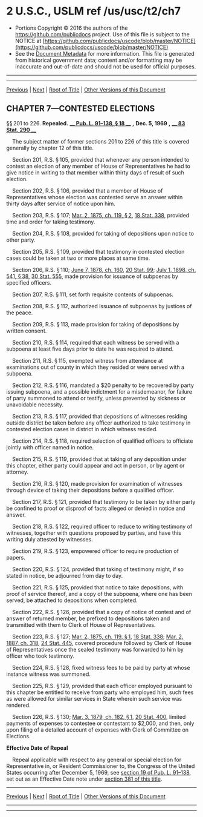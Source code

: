---
---

# 2 U.S.C., USLM ref /us/usc/t2/ch7

* Portions Copyright © 2016 the authors of the https://github.com/publicdocs project.
  Use of this file is subject to the NOTICE at [https://github.com/publicdocs/uscode/blob/master/NOTICE](https://github.com/publicdocs/uscode/blob/master/NOTICE)
* See the [Document Metadata](././../../../..//README.md) for more information.
  This file is generated from historical government data; content and/or formatting may be inaccurate and out-of-date and should not be used for official purposes.

----------
----------

[Previous](./../../../..//us/usc/t2/ch6/m__us_usc_t2_s199.md) | [Next](./../../../..//us/usc/t2/ch8/m__us_usc_t2_ch8.md) | [Root of Title](./../../../../) | [Other Versions of this Document](https://publicdocs.github.io/go/links?ns=uslm&ref=%2Fus%2Fusc%2Ft2%2Fch7)

## CHAPTER 7—CONTESTED ELECTIONS

§§ 201 to 226. __Repealed.__  __[__  __Pub. L. 91–138, § 18__  __][/us/pl/91/138/s18]__  __,__  __Dec. 5, 1969__  __,__  __[__  __83 Stat. 290__  __][/us/stat/83/290]__ 

    The subject matter of former sections 201 to 226 of this title is covered generally by chapter 12 of this title.

    Section 201, R.S. § 105, provided that whenever any person intended to contest an election of any member of House of Representatives he had to give notice in writing to that member within thirty days of result of such election.

    Section 202, R.S. § 106, provided that a member of House of Representatives whose election was contested serve an answer within thirty days after service of notice upon him.

    Section 203, R.S. § 107; [Mar. 2, 1875, ch. 119, § 2][/us/act/1875-03-02/ch119/s2], [18 Stat. 338][/us/stat/18/338], provided time and order for taking testimony.

    Section 204, R.S. § 108, provided for taking of depositions upon notice to other party.

    Section 205, R.S. § 109, provided that testimony in contested election cases could be taken at two or more places at same time.

    Section 206, R.S. § 110; [June 7, 1878, ch. 160][/us/act/1878-06-07/ch160], [20 Stat. 99][/us/stat/20/99]; [July 1, 1898, ch. 541, § 38][/us/act/1898-07-01/ch541/s38], [30 Stat. 555][/us/stat/30/555], made provision for issuance of subpoenas by specified officers.

    Section 207, R.S. § 111, set forth requisite contents of subpoenas.

    Section 208, R.S. § 112, authorized issuance of subpoenas by justices of the peace.

    Section 209, R.S. § 113, made provision for taking of depositions by written consent.

    Section 210, R.S. § 114, required that each witness be served with a subpoena at least five days prior to date he was required to attend.

    Section 211, R.S. § 115, exempted witness from attendance at examinations out of county in which they resided or were served with a subpoena.

    Section 212, R.S. § 116, mandated a $20 penalty to be recovered by party issuing subpoena, and a possible indictment for a misdemeanor, for failure of party summoned to attend or testify, unless prevented by sickness or unavoidable necessity.

    Section 213, R.S. § 117, provided that depositions of witnesses residing outside district be taken before any officer authorized to take testimony in contested election cases in district in which witness resided.

    Section 214, R.S. § 118, required selection of qualified officers to officiate jointly with officer named in notice.

    Section 215, R.S. § 119, provided that at taking of any deposition under this chapter, either party could appear and act in person, or by agent or attorney.

    Section 216, R.S. § 120, made provision for examination of witnesses through device of taking their depositions before a qualified officer.

    Section 217, R.S. § 121, provided that testimony to be taken by either party be confined to proof or disproof of facts alleged or denied in notice and answer.

    Section 218, R.S. § 122, required officer to reduce to writing testimony of witnesses, together with questions proposed by parties, and have this writing duly attested by witnesses.

    Section 219, R.S. § 123, empowered officer to require production of papers.

    Section 220, R.S. § 124, provided that taking of testimony might, if so stated in notice, be adjourned from day to day.

    Section 221, R.S. § 125, provided that notice to take depositions, with proof of service thereof, and a copy of the subpoena, where one has been served, be attached to depositions when completed.

    Section 222, R.S. § 126, provided that a copy of notice of contest and of answer of returned member, be prefixed to depositions taken and transmitted with them to Clerk of House of Representatives.

    Section 223, R.S. § 127; [Mar. 2, 1875, ch. 119, § 1][/us/act/1875-03-02/ch119/s1], [18 Stat. 338][/us/stat/18/338]; [Mar. 2, 1887, ch. 318][/us/act/1887-03-02/ch318], [24 Stat. 445][/us/stat/24/445], covered procedure followed by Clerk of House of Representatives once the sealed testimony was forwarded to him by officer who took testimony.

    Section 224, R.S. § 128, fixed witness fees to be paid by party at whose instance witness was summoned.

    Section 225, R.S. § 129, provided that each officer employed pursuant to this chapter be entitled to receive from party who employed him, such fees as were allowed for similar services in State wherein such service was rendered.

    Section 226, R.S. § 130; [Mar. 3, 1879, ch. 182, § 1][/us/act/1879-03-03/ch182/s1], [20 Stat. 400][/us/stat/20/400], limited payments of expenses to contestee or contestant to $2,000, and then, only upon filing of a detailed account of expenses with Clerk of Committee on Elections.

 __Effective Date of Repeal__ 

    Repeal applicable with respect to any general or special election for Representative in, or Resident Commissioner to, the Congress of the United States occurring after December 5, 1969, see [section 19 of Pub. L. 91–138][/us/pl/91/138/s19], set out as an Effective Date note under [section 381 of this title][/us/usc/t2/s381].

----------

[Previous](./../../../..//us/usc/t2/ch6/m__us_usc_t2_s199.md) | [Next](./../../../..//us/usc/t2/ch8/m__us_usc_t2_ch8.md) | [Root of Title](./../../../../) | [Other Versions of this Document](https://publicdocs.github.io/go/links?ns=uslm&ref=%2Fus%2Fusc%2Ft2%2Fch7)

----------
----------

[/us/pl/91/138/s18]: https://publicdocs.github.io/go/links?ns=uslm&ref=%2Fus%2Fpl%2F91%2F138%2Fs18
[/us/stat/83/290]: https://publicdocs.github.io/go/links?ns=uslm&ref=%2Fus%2Fstat%2F83%2F290
[/us/act/1875-03-02/ch119/s2]: https://publicdocs.github.io/go/links?ns=uslm&ref=%2Fus%2Fact%2F1875-03-02%2Fch119%2Fs2
[/us/stat/18/338]: https://publicdocs.github.io/go/links?ns=uslm&ref=%2Fus%2Fstat%2F18%2F338
[/us/act/1878-06-07/ch160]: https://publicdocs.github.io/go/links?ns=uslm&ref=%2Fus%2Fact%2F1878-06-07%2Fch160
[/us/stat/20/99]: https://publicdocs.github.io/go/links?ns=uslm&ref=%2Fus%2Fstat%2F20%2F99
[/us/act/1898-07-01/ch541/s38]: https://publicdocs.github.io/go/links?ns=uslm&ref=%2Fus%2Fact%2F1898-07-01%2Fch541%2Fs38
[/us/stat/30/555]: https://publicdocs.github.io/go/links?ns=uslm&ref=%2Fus%2Fstat%2F30%2F555
[/us/act/1875-03-02/ch119/s1]: https://publicdocs.github.io/go/links?ns=uslm&ref=%2Fus%2Fact%2F1875-03-02%2Fch119%2Fs1
[/us/stat/18/338]: https://publicdocs.github.io/go/links?ns=uslm&ref=%2Fus%2Fstat%2F18%2F338
[/us/act/1887-03-02/ch318]: https://publicdocs.github.io/go/links?ns=uslm&ref=%2Fus%2Fact%2F1887-03-02%2Fch318
[/us/stat/24/445]: https://publicdocs.github.io/go/links?ns=uslm&ref=%2Fus%2Fstat%2F24%2F445
[/us/act/1879-03-03/ch182/s1]: https://publicdocs.github.io/go/links?ns=uslm&ref=%2Fus%2Fact%2F1879-03-03%2Fch182%2Fs1
[/us/stat/20/400]: https://publicdocs.github.io/go/links?ns=uslm&ref=%2Fus%2Fstat%2F20%2F400
[/us/pl/91/138/s19]: https://publicdocs.github.io/go/links?ns=uslm&ref=%2Fus%2Fpl%2F91%2F138%2Fs19
[/us/usc/t2/s381]: https://publicdocs.github.io/go/links?ns=uslm&ref=%2Fus%2Fusc%2Ft2%2Fs381


